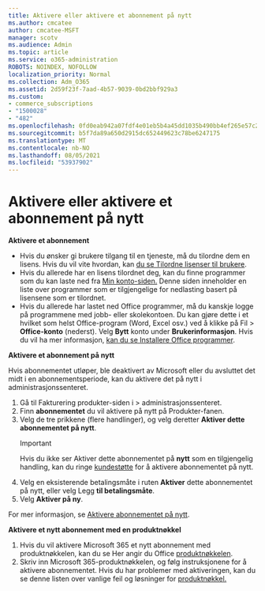 ```yaml
---
title: Aktivere eller aktivere et abonnement på nytt
ms.author: cmcatee
author: cmcatee-MSFT
manager: scotv
ms.audience: Admin
ms.topic: article
ms.service: o365-administration
ROBOTS: NOINDEX, NOFOLLOW
localization_priority: Normal
ms.collection: Adm_O365
ms.assetid: 2d59f23f-7aad-4b57-9039-0bd2bbf929a3
ms.custom:
- commerce_subscriptions
- "1500028"
- "482"
ms.openlocfilehash: 0fd0eab942a07fdf4e01eb5b4a45dd1035b490bb4ef265e57c28701e93eb3c11
ms.sourcegitcommit: b5f7da89a650d2915dc652449623c78be6247175
ms.translationtype: MT
ms.contentlocale: nb-NO
ms.lasthandoff: 08/05/2021
ms.locfileid: "53937902"
---
```

# <a name="activate-or-reactivate-a-subscription"></a>Aktivere eller aktivere et abonnement på nytt

**Aktivere et abonnement**

- Hvis du ønsker gi brukere tilgang til en tjeneste, må du tilordne dem en lisens. Hvis du vil vite hvordan, kan [du se Tilordne lisenser til brukere](/microsoft-365/admin/manage/assign-licenses-to-users).
- Hvis du allerede har en lisens tilordnet deg, kan du finne programmer som du kan laste ned fra [Min konto-siden.](https://portal.office.com/account/#installs) Denne siden inneholder en liste over programmer som er tilgjengelige for nedlasting basert på lisensene som er tilordnet.
- Hvis du allerede har lastet ned Office programmer, må du kanskje logge på programmene med jobb- eller skolekontoen. Du kan gjøre dette i et hvilket som helst Office-program (Word, Excel osv.) ved å klikke på Fil  >  **Office-konto** (nederst). Velg **Bytt** konto under **Brukerinformasjon**. Hvis du vil ha mer informasjon, [kan du se Installere Office programmer](/microsoft-365/admin/setup/install-applications).

**Aktivere et abonnement på nytt**

Hvis abonnementet utløper, ble deaktivert av Microsoft eller du avsluttet det midt i en abonnementsperiode, kan du aktivere det på nytt i administrasjonssenteret.
  
1. Gå til Fakturering produkter-siden i   >  [](https://go.microsoft.com/fwlink/p/?linkid=842054) administrasjonssenteret.
2. Finn **abonnementet** du vil aktivere på nytt på Produkter-fanen.
3. Velg de tre prikkene (flere handlinger), og velg deretter **Aktiver dette abonnementet på nytt**.
    > [!IMPORTANT]
    > Hvis du ikke ser Aktiver dette abonnementet på **nytt** som en tilgjengelig handling, kan du ringe [kundestøtte](https://go.microsoft.com/fwlink/p/?linkid=518322) for å aktivere abonnementet på nytt.
4. Velg en eksisterende betalingsmåte i ruten **Aktiver** dette abonnementet på nytt, eller velg Legg **til betalingsmåte**.
5. Velg **Aktiver på ny**.

For mer informasjon, se [Aktivere abonnementet på nytt](/microsoft-365/commerce/subscriptions/reactivate-your-subscription).

**Aktivere et nytt abonnement med en produktnøkkel**

1. Hvis du vil aktivere Microsoft 365 et nytt abonnement med produktnøkkelen, kan du se Her angir du Office [produktnøkkelen](https://support.office.com/article/where-to-enter-your-office-product-key-0a82e5ae-739e-4b92-a6f4-2ec780c185db).
2. Skriv inn Microsoft 365-produktnøkkelen, og følg instruksjonene for å aktivere abonnementet. Hvis du har problemer med aktiveringen, kan du se denne listen over vanlige feil og løsninger for [produktnøkkel.](/microsoft-365/commerce/product-key-errors-and-solutions)